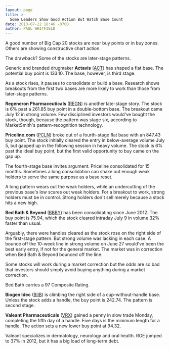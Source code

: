 ```yaml
---
layout: page
title: >-
  Some Leaders Show Good Action But Watch Base Count
date: 2013-07-22 18:46 -0700
author: PAUL WHITFIELD
---
```





A good number of Big Cap 20 stocks are near buy points or in buy zones. Others are showing constructive chart action.


The drawback? Some of the stocks are later-stage patterns.


Generic and branded drugmaker **Actavis** ([ACT](https://research.investors.com/quote.aspx?symbol=ACT)) has shaped a flat base. The potential buy point is 133.10. The base, however, is third stage.


As a stock rises, it pauses to consolidate or build a base. Research shows breakouts from the first two bases are more likely to work than those from later-stage patterns.


**Regeneron Pharmaceuticals** ([REGN](https://research.investors.com/quote.aspx?symbol=REGN)) is another late-stage story. The stock is 6% past a 261.85 buy point in a double-bottom base. The breakout came July 12 in strong volume. Few disciplined investors would've bought the stock, though, because the pattern was stage six, according to MarketSmith's pattern-recognition technology.


**Priceline.com** ([PCLN](https://research.investors.com/quote.aspx?symbol=PCLN)) broke out of a fourth-stage flat base with an 847.43 buy point. The stock initially cleared the entry in below-average volume July 5, but gapped up in the following session in heavy volume. The stock is 6% past the ideal buy point, but the first valid opportunity to buy came on the gap up.


The fourth-stage base invites argument. Priceline consolidated for 15 months. Sometimes a long consolidation can shake out enough weak holders to serve the same purpose as a base reset.


A long pattern wears out the weak holders, while an undercutting of the previous base's low scares out weak holders. For a breakout to work, strong holders must be in control. Strong holders don't sell merely because a stock hits a new high.


**Bed Bath & Beyond** ([BBBY](https://research.investors.com/quote.aspx?symbol=BBBY)) has been consolidating since June 2012. The buy point is 75.94, which the stock cleared intraday July 9 in volume 32% faster than usual.


Arguably, there were handles cleared as the stock rose on the right side of the first-stage pattern. But strong volume was lacking in each case. A bounce off the 10-week line in strong volume on June 27 would've been the best early entry, if not for the general market. The market was in correction when Bed Bath & Beyond bounced off the line.


Some stocks will work during a market correction but the odds are so bad that investors should simply avoid buying anything during a market correction.


Bed Bath carries a 97 Composite Rating.


**Biogen Idec** ([BIIB](https://research.investors.com/quote.aspx?symbol=BIIB)) is climbing the right side of a cup-without-handle base. Unless the stock adds a handle, the buy point is 242.74. The pattern is second stage.


**Valeant Pharmaceuticals** ([VRX](https://research.investors.com/quote.aspx?symbol=VRX)) gained a penny in slow trade Monday, completing the fifth day of a handle. Five days is the minimum length for a handle. The action sets a new lower buy point at 94.32.


Valeant specializes in dermatology, neurology and oral health. ROE jumped to 37% in 2012, but it has a big load of long-term debt.




